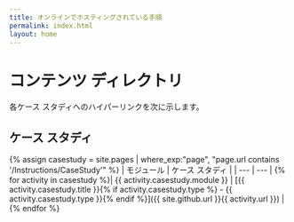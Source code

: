```yaml
---
title: オンラインでホスティングされている手順
permalink: index.html
layout: home
---
```


# コンテンツ ディレクトリ

各ケース スタディへのハイパーリンクを次に示します。

## ケース スタディ

{% assign casestudy = site.pages | where_exp:"page", "page.url contains '/Instructions/CaseStudy'" %}
| モジュール | ケース スタディ |
| --- | --- | 
{% for activity in casestudy  %}| {{ activity.casestudy.module }} | [{{ activity.casestudy.title }}{% if activity.casestudy.type %} - {{ activity.casestudy.type }}{% endif %}]({{ site.github.url }}{{ activity.url }}) |
{% endfor %}
